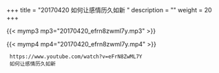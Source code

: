 +++
title = "20170420  如何让感情历久如新 "
description = ""
weight = 20
+++

{{< mymp3 mp3="20170420_efrn8zwml7y.mp3" >}}

{{< mymp4 mp4="20170420_efrn8zwml7y.mp4" >}}

     https://www.youtube.com/watch?v=eFrN8ZwML7Y 
     如何让感情历久如新 
     
